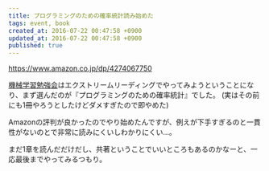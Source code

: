 ```yaml
---
title: プログラミングのための確率統計読み始めた
tags: event, book
created_at: 2016-07-22 00:47:58 +0900
updated_at: 2016-07-22 00:47:58 +0900
published: true
---
```


https://www.amazon.co.jp/dp/4274067750

[機械学習勉強会](http://nownabe.hateblo.jp/entry/2016/07/22/004419)はエクストリームリーディングでやってみようということになり、まず選んだのが『プログラミングのための確率統計』でした。
(実はその前にも1冊やろうとしたけどダメすぎたので即やめた)

Amazonの評判が良かったのでやり始めたんですが、例えが下手すぎるのと一貫性がないのとで非常に読みにくいしわかりにくい…。

まだ1章を読んだだけだし、共著ということでいいところもあるのかなーと、一応最後までやってみるつもり。
